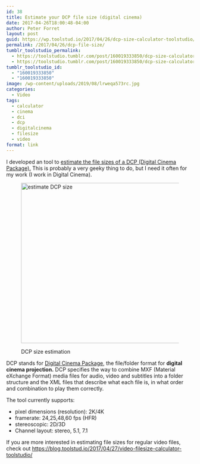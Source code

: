 ```yaml
---
id: 38
title: Estimate your DCP file size (digital cinema)
date: 2017-04-26T18:00:48-04:00
author: Peter Forret
layout: post
guid: https://wp.toolstud.io/2017/04/26/dcp-size-calculator-toolstudio/
permalink: /2017/04/26/dcp-file-size/
tumblr_toolstudio_permalink:
  - https://toolstudio.tumblr.com/post/160019333850/dcp-size-calculator-toolstudio
  - https://toolstudio.tumblr.com/post/160019333850/dcp-size-calculator-toolstudio
tumblr_toolstudio_id:
  - "160019333850"
  - "160019333850"
image: /wp-content/uploads/2019/08/lrweqa573rc.jpg
categories:
  - Video
tags:
  - calculator
  - cinema
  - dci
  - dcp
  - digitalcinema
  - filesize
  - video
format: link
---
```

I developed an tool to [estimate the file sizes of a DCP (Digital Cinema Package).](https://toolstud.io/video/dcpsize.php) This is probably a very geeky thing to do, but I need it often for my work (I work in Digital Cinema).<figure class="wp-block-image size-large is-resized">

[<img loading="lazy" src="https://blog.toolstud.io/wp-content/uploads/2019/11/dcpsize.png" alt="estimate DCP size" class="wp-image-212" width="610" height="430" srcset="https://blog.toolstud.io/wp-content/uploads/2019/11/dcpsize.png 768w, https://blog.toolstud.io/wp-content/uploads/2019/11/dcpsize-500x353.png 500w" sizes="(max-width: 610px) 100vw, 610px" />](https://toolstud.io/video/dcpsize.php)<figcaption> DCP size estimation</figcaption></figure> 

<div class="link_description">
  <p>
    DCP stands for <a href="https://en.wikipedia.org/wiki/Digital_Cinema_Initiatives">Digital Cinema Package</a>, the file/folder format for <strong>digital cinema projection.</strong> DCP specifies the way to combine MXF (<span class="ILfuVd"><span class="e24Kjd">Material eXchange Format</span></span>) media files for audio, video and subtitles into a folder structure and the XML files that describe what each file is, in what order and combination to play them correctly.
  </p>
</div>

The tool currently supports: 

  * pixel dimensions (resolution): 2K/4K
  * framerate: 24,25,48,60 fps (HFR)
  * stereoscopic: 2D/3D
  * Channel layout: stereo, 5.1, 7.1

If you are more interested in estimating file sizes for regular video files, check out <https://blog.toolstud.io/2017/04/27/video-filesize-calculator-toolstudio/>
